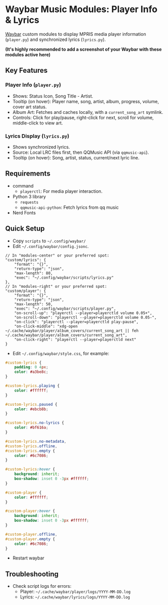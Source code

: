 # Waybar Music Modules: Player Info & Lyrics

[Waybar](https://github.com/Alexays/Waybar) custom modules to display MPRIS media player information (`player.py`) and
synchronized lyrics (`lyrics.py`).

**(It's highly recommended to add a screenshot of your Waybar with these modules active here)**

## Key Features

### Player Info (`player.py`)

- Shows: Status Icon, Song Title - Artist.
- Tooltip (on hover): Player name, song, artist, album, progress, volume, cover art status.
- Album Art: Fetches and caches locally, with a `current_song_art` symlink.
- Controls: Click for play/pause, right-click for next, scroll for volume, middle-click to view art.

### Lyrics Display (`lyrics.py`)

- Shows synchronized lyrics.
- Source: Local LRC files first, then QQMusic API (via `qqmusic-api`).
- Tooltip (on hover): Song, artist, status, current/next lyric line.

## Requirements

- command
    - `playerctl`: For media player interaction.
- Python 3 library
    - `requests`
    - `qqmusic-api-python`: Fetch lyrics from qq music
- Nerd Fonts

## Quick Setup

- Copy `scripts` to `~/.config/waybar/`
- Edit `~/.config/waybar/config.jsonc`.

```jsonc
// In "modules-center" or your preferred spot:
"custom/lyrics": {
    "format": "{}",
    "return-type": "json",
    "max-length": 80,
    "exec": "~/.config/waybar/scripts/lyrics.py"
},
// In "modules-right" or your preferred spot:
"custom/player": {
    "format": "{}",
    "return-type": "json",
    "max-length": 50,
    "exec": "~/.config/waybar/scripts/player.py",
    "on-scroll-up": "playerctl --player=playerctld volume 0.05+",
    "on-scroll-down": "playerctl --player=playerctld volume 0.05-",
    "on-click": "playerctl --player=playerctld play-pause",
    "on-click-middle": "xdg-open ~/.cache/waybar/player/album_covers/current_song_art || feh ~/.cache/waybar/player/album_covers/current_song_art",
    "on-click-right": "playerctl --player=playerctld next"
}
```

- Edit `~/.config/waybar/style.css`, for example:

```css
#custom-lyrics {
    padding: 0 4px;
    color: #a3be8c;
}

#custom-lyrics.playing {
    color: #ffffff;
}

#custom-lyrics.paused {
    color: #ebcb8b;
}

#custom-lyrics.no-lyrics {
    color: #bf616a;
}

#custom-lyrics.no-metadata,
#custom-lyrics.offline,
#custom-lyrics.empty {
    color: #6c7086;
}

#custom-lyrics:hover {
    background: inherit;
    box-shadow: inset 0 -3px #ffffff;
}

#custom-player {
    color: #ffffff;
}

#custom-player:hover {
    background: inherit;
    box-shadow: inset 0 -3px #ffffff;
}

#custom-player.offline,
#custom-player.empty {
    color: #6c7086;
}
```

- Restart waybar

## Troubleshooting

* Check script logs for errors:
    * Player: `~/.cache/waybar/player/logs/YYYY-MM-DD.log`
    * Lyrics: `~/.cache/waybar/lyrics/logs/YYYY-MM-DD.log`